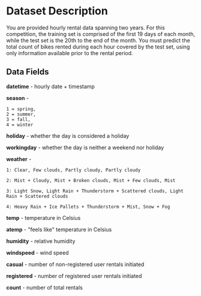 # Dataset Description
  You are provided hourly rental data spanning two years. For this competition, the training set is comprised of the first 19 days of each month, while the test set is the 20th to the end of the month. You must predict the total count of bikes rented during each hour covered by the test set, using only information available prior to the rental period.
  
##  Data Fields
**datetime** - hourly date + timestamp

**season** -  

    1 = spring, 
    2 = summer, 
    3 = fall, 
    4 = winter

**holiday** - whether the day is considered a holiday

**workingday** - whether the day is neither a weekend nor holiday

**weather** -

    1: Clear, Few clouds, Partly cloudy, Partly cloudy

    2: Mist + Cloudy, Mist + Broken clouds, Mist + Few clouds, Mist

    3: Light Snow, Light Rain + Thunderstorm + Scattered clouds, Light Rain + Scattered clouds

    4: Heavy Rain + Ice Pallets + Thunderstorm + Mist, Snow + Fog 

**temp** - temperature in Celsius

**atemp** - "feels like" temperature in Celsius

**humidity** - relative humidity

**windspeed** - wind speed

**casual** - number of non-registered user rentals initiated

**registered** - number of registered user rentals initiated

**count** - number of total rentals

